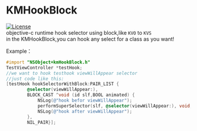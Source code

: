 # KMHookBlock
[![License](http://img.shields.io/badge/license-MIT-blue.svg)](http://opensource.org/licenses/MIT)              
objective-c runtime hook selector using block,like `KVO`  to `KVS`                
in the KMHookBlock,you can hook any select for a class as you want!

Example：
```objective-c
#import "NSObject+kmHookBlock.h"
TestViewController *testHook;
//we want to hook testhook viewWillAppear selector
//just code like this:
[testHook hookSelectorWithBlock:PAIR_LIST {
        @selector(viewWillAppear:),
        BLOCK_CAST ^void (id slf,BOOL animated) {
            NSLog(@"hook befor viewWillAppear");
            performSuperSelector(slf, @selector(viewWillAppear:), void,animated);
            NSLog(@"hook after viewWillAppear");
        },
        NIL_PAIR}];
 ```
